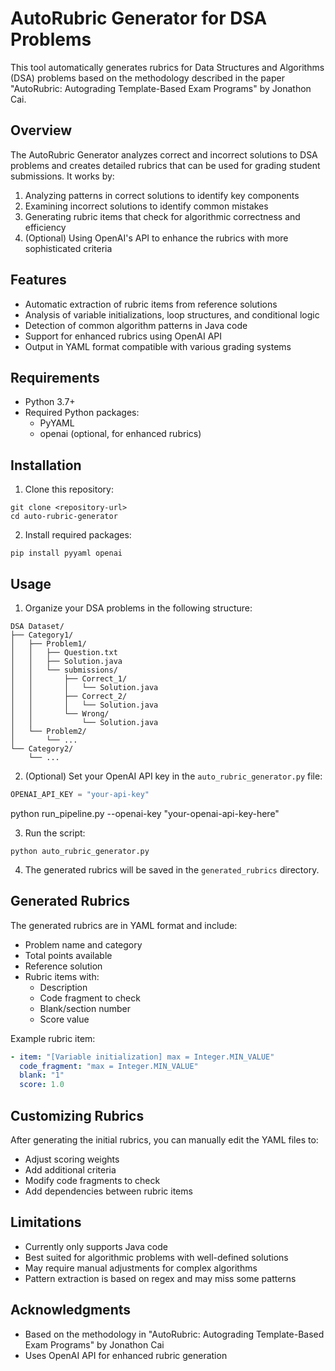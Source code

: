 # AutoRubric Generator for DSA Problems

This tool automatically generates rubrics for Data Structures and Algorithms (DSA) problems based on the methodology described in the paper "AutoRubric: Autograding Template-Based Exam Programs" by Jonathon Cai.

## Overview

The AutoRubric Generator analyzes correct and incorrect solutions to DSA problems and creates detailed rubrics that can be used for grading student submissions. It works by:

1. Analyzing patterns in correct solutions to identify key components
2. Examining incorrect solutions to identify common mistakes
3. Generating rubric items that check for algorithmic correctness and efficiency
4. (Optional) Using OpenAI's API to enhance the rubrics with more sophisticated criteria

## Features

- Automatic extraction of rubric items from reference solutions
- Analysis of variable initializations, loop structures, and conditional logic
- Detection of common algorithm patterns in Java code
- Support for enhanced rubrics using OpenAI API
- Output in YAML format compatible with various grading systems

## Requirements

- Python 3.7+
- Required Python packages:
  - PyYAML
  - openai (optional, for enhanced rubrics)

## Installation

1. Clone this repository:
```
git clone <repository-url>
cd auto-rubric-generator
```

2. Install required packages:
```
pip install pyyaml openai
```

## Usage

1. Organize your DSA problems in the following structure:
```
DSA Dataset/
├── Category1/
│   ├── Problem1/
│   │   ├── Question.txt
│   │   ├── Solution.java
│   │   └── submissions/
│   │       ├── Correct_1/
│   │       │   └── Solution.java
│   │       ├── Correct_2/
│   │       │   └── Solution.java
│   │       └── Wrong/
│   │           └── Solution.java
│   └── Problem2/
│       └── ...
└── Category2/
    └── ...
```

2. (Optional) Set your OpenAI API key in the `auto_rubric_generator.py` file:
```python
OPENAI_API_KEY = "your-api-key"
```
python run_pipeline.py --openai-key "your-openai-api-key-here"

3. Run the script:
```
python auto_rubric_generator.py
```

4. The generated rubrics will be saved in the `generated_rubrics` directory.

## Generated Rubrics

The generated rubrics are in YAML format and include:

- Problem name and category
- Total points available
- Reference solution
- Rubric items with:
  - Description
  - Code fragment to check
  - Blank/section number
  - Score value

Example rubric item:
```yaml
- item: "[Variable initialization] max = Integer.MIN_VALUE"
  code_fragment: "max = Integer.MIN_VALUE"
  blank: "1" 
  score: 1.0
```

## Customizing Rubrics

After generating the initial rubrics, you can manually edit the YAML files to:

- Adjust scoring weights
- Add additional criteria
- Modify code fragments to check
- Add dependencies between rubric items

## Limitations

- Currently only supports Java code
- Best suited for algorithmic problems with well-defined solutions
- May require manual adjustments for complex algorithms
- Pattern extraction is based on regex and may miss some patterns

## Acknowledgments

- Based on the methodology in "AutoRubric: Autograding Template-Based Exam Programs" by Jonathon Cai
- Uses OpenAI API for enhanced rubric generation 